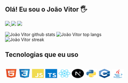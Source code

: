 ## Olá! Eu sou o João Vitor 🖐️


<div> 
<a href="https://www.instagram.com/jvgomes_silva" target="_blank"><img src="https://img.shields.io/badge/-Instagram-%23E4405F?style=for-the-badge&logo=instagram&logoColor=white">
</a>
<a href = "mailto:contato.jv155gomes@gmail.com"> <img src="https://img.shields.io/badge/-Gmail-%23333?style=for-the-badge&logo=gmail&logoColor=white" target="_blank"></a>
<a href="https://www.linkedin.com/in/jv-gomes/" target="_blank"><img src="https://img.shields.io/badge/-LinkedIn-%230077B5?style=for-the-badge&logo=linkedin&logoColor=white"  target="_blank"></a> 
</div>&nbsp;&nbsp


<div>  
  <img height="195px" src="https://github-readme-stats.vercel.app/api?username=JaoVitorGomes&show_icons=true&count_private=true&hide_border=false&theme=radical" alt="João Vitor github stats" />
  <img height="195px" src="https://github-readme-stats.vercel.app/api/top-langs/?username=JaoVitorGomes&layout=compact&hide_border=false&theme=radical" alt="João Vitor top langs" /> 
</div>

<div >  
  <img width="81%"  src="https://github-readme-streak-stats.herokuapp.com?user=JaoVitorGomes&theme=radical&mode=weekly" alt="João Vitor streak" /> 
</div>




## Tecnologias que eu uso

<div style="display: inline_block"><br>
    <img align="center" alt="JV-HTML" height="30" width="40" src="https://raw.githubusercontent.com/devicons/devicon/master/icons/html5/html5-original.svg">
    <img align="center" alt="JV-CSS" height="30" width="40" src="https://raw.githubusercontent.com/devicons/devicon/master/icons/css3/css3-original.svg">
    <img align="center" alt="JV-Js" height="30" width="40" src="https://raw.githubusercontent.com/devicons/devicon/master/icons/javascript/javascript-plain.svg">
    <img align="center" alt="JV-Ts" height="30" width="40" src="https://raw.githubusercontent.com/devicons/devicon/master/icons/typescript/typescript-plain.svg">
    <img align="center" alt="JV-React" height="30" width="40" src="https://raw.githubusercontent.com/devicons/devicon/master/icons/react/react-original.svg">
    <img align="center" alt="JV-Next" height="30" width="40" src="https://raw.githubusercontent.com/devicons/devicon/master/icons/nextjs/nextjs-original.svg">
    <img align="center" alt="JV-Python" height="30" width="40" src="https://raw.githubusercontent.com/devicons/devicon/master/icons/python/python-original.svg">
    <img align="center" alt="JV-Csharp" height="30" width="40" src="https://raw.githubusercontent.com/devicons/devicon/master/icons/cplusplus/cplusplus-original.svg">
    <img align="center" alt="JV-Csharp" height="30" width="40" src="https://raw.githubusercontent.com/devicons/devicon/master/icons/java/java-original.svg">
</div>
